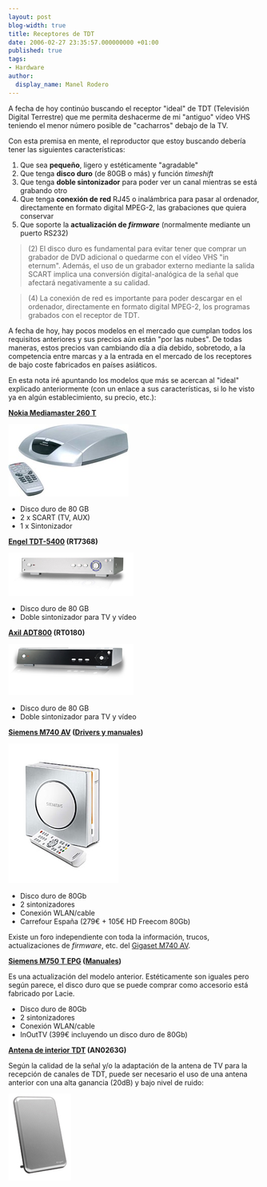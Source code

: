 ```yaml
---
layout: post
blog-width: true
title: Receptores de TDT
date: 2006-02-27 23:35:57.000000000 +01:00
published: true
tags:
- Hardware
author:
  display_name: Manel Rodero
---
```


A fecha de hoy continúo buscando el receptor "ideal" de TDT (Televisión Digital Terrestre) que me permita deshacerme de mi "antiguo" vídeo VHS teniendo el menor número posible de "cacharros" debajo de la TV.

Con esta premisa en mente, el reproductor que estoy buscando debería tener las siguientes características:

1. Que sea **pequeño**, ligero y estéticamente "agradable"
2. Que tenga **disco duro** (de 80GB o más) y función _timeshift_
3. Que tenga **doble sintonizador** para poder ver un canal mientras se está grabando otro
4. Que tenga **conexión de red** RJ45 o inalámbrica para pasar al ordenador, directamente en formato digital MPEG-2, las grabaciones que quiera conservar
5. Que soporte la **actualización de _firmware_** (normalmente mediante un puerto RS232)

> (2) El disco duro es fundamental para evitar tener que comprar un grabador de DVD adicional o quedarme con el vídeo VHS "in eternum". Además, el uso de un grabador externo mediante la salida SCART implica una conversión digital-analógica de la señal que afectará negativamente a su calidad.

> (4) La conexión de red es importante para poder descargar en el ordenador, directamente en formato digital MPEG-2, los programas grabados con el receptor de TDT.

A fecha de hoy, hay pocos modelos en el mercado que cumplan todos los requisitos anteriores y sus precios aún están "por las nubes". De todas maneras, estos precios van cambiando día a día debido, sobretodo, a la competencia entre marcas y a la entrada en el mercado de los receptores de bajo coste fabricados en países asiáticos.

En esta nota iré apuntando los modelos que más se acercan al "ideal" explicado anteriormente (con un enlace a sus características, si lo he visto ya en algún establecimiento, su precio, etc.):

**[Nokia Mediamaster 260 T][1]**

![Receptor de TDT Nokia Mediamaster 260 T][2]

* Disco duro de 80 GB
* 2 x SCART (TV, AUX)
* 1 x Sintonizador

**[Engel TDT-5400][3] (RT7368)**

![Receptor de TDT Engel TDT-5400][4]

* Disco duro de 80 GB
* Doble sintonizador para TV y vídeo

**[Axil ADT800][3] (RT0180)**

![Receptor de TDT Axil ADT800][5]

* Disco duro de 80 GB
* Doble sintonizador para TV y vídeo

**[Siemens M740 AV][6] ([Drivers y manuales][7])**

![Receptor de TDT Siemens M740 AV][8]

* Disco duro de 80Gb
* 2 sintonizadores
* Conexión WLAN/cable
* Carrefour España (279€ + 105€ HD Freecom 80Gb)

Existe un foro independiente con toda la información, trucos, actualizaciones de _firmware_, etc. del [Gigaset M740 AV][9].

**[Siemens M750 T EPG][10] ([Manuales][11])**

Es una actualización del modelo anterior. Estéticamente son iguales pero según parece, el disco duro que se puede comprar como accesorio está fabricado por Lacie.

* Disco duro de 80Gb
* 2 sintonizadores
* Conexión WLAN/cable
* InOutTV (399€ incluyendo un disco duro de 80Gb)

**[Antena de interior TDT][12] (AN0263G)**

Según la calidad de la señal y/o la adaptación de la antena de TV para la recepción de canales de TDT, puede ser necesario el uso de una antena anterior con una alta ganancia (20dB) y bajo nivel de ruido:

![Antena de interior TDT][13]

[1]: http://www.nokia.es/hogar/productos/260t/det2_id260t.jsp
[2]: /assets/img/blog/2006-02-27_image_1.jpg "Receptor de TDT Nokia Mediamaster 260 T"
[3]: http://www.engel.es/documentos/tdt/receptores.htm#hd
[4]: /assets/img/blog/2006-02-27_image_2.jpg "Receptor de TDT Engel TDT-5400"
[5]: /assets/img/blog/2006-02-27_image_3.jpg "Receptor de TDT Axil ADT800"
[6]: http://gigaset.siemens.com/shc/0,1935,es_es_0_76522_rArNrNrNrN,00.html
[7]: http://gigaset.siemens.com/shc/0%2C1935%2Ces_es_0_23012_rArNrNrNrN_prodId%3A76522%2C00.html
[8]: /assets/img/blog/2006-02-27_image_4.jpg "Receptor de TDT Siemens M740 AV"
[9]: http://www.m740.com/
[10]: http://gigaset.siemens.com/shc/0,1935,es_es_0_120877_rArNrNrNrN,00.html
[11]: http://gigaset.siemens.com/shc/0,1935,es_es_0_23012_rArNrNrNrN_prodId%3A120877,00.html
[12]: http://www.engel.es/documentos/tdt/receptores.htm#antenas
[13]: /assets/img/blog/2006-02-27_image_5.jpg "Antena de interior TDT"

